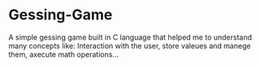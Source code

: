 # Gessing-Game
A simple gessing game built in C language that helped me to understand many concepts like: Interaction with the user, store valeues and manege them, axecute math operations...
